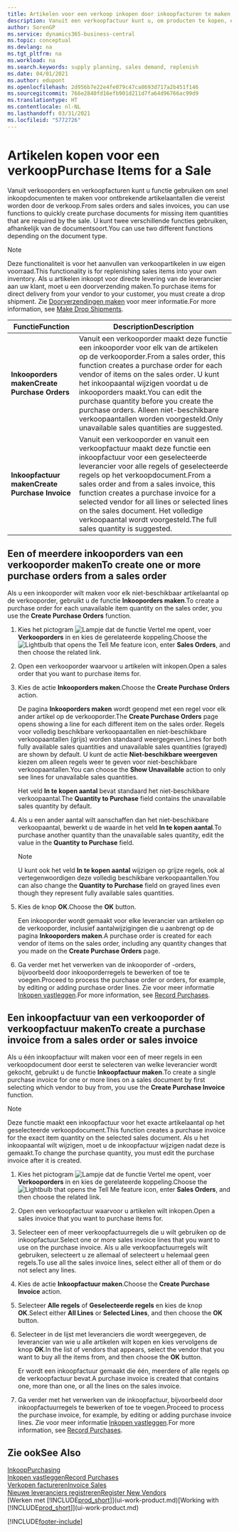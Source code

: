 ```yaml
---
title: Artikelen voor een verkoop inkopen door inkoopfacturen te maken | Microsoft Docs
description: Vanuit een verkoopfactuur kunt u, om producten te kopen, een inkoopfactuur maken voor een leverancier.
author: SorenGP
ms.service: dynamics365-business-central
ms.topic: conceptual
ms.devlang: na
ms.tgt_pltfrm: na
ms.workload: na
ms.search.keywords: supply planning, sales demand, replenish
ms.date: 04/01/2021
ms.author: edupont
ms.openlocfilehash: 2d956b7e22e4fe079c47ca8693d717a2b451f146
ms.sourcegitcommit: 766e2840fd16efb901d211d7fa64d96766ac99d9
ms.translationtype: HT
ms.contentlocale: nl-NL
ms.lasthandoff: 03/31/2021
ms.locfileid: "5772726"
---
```

# <a name="purchase-items-for-a-sale"></a><span data-ttu-id="65256-103">Artikelen kopen voor een verkoop</span><span class="sxs-lookup"><span data-stu-id="65256-103">Purchase Items for a Sale</span></span>
<span data-ttu-id="65256-104">Vanuit verkooporders en verkoopfacturen kunt u functie gebruiken om snel inkoopdocumenten te maken voor ontbrekende artikelaantallen die vereist worden door de verkoop.</span><span class="sxs-lookup"><span data-stu-id="65256-104">From sales orders and sales invoices, you can use functions to quickly create purchase documents for missing item quantities that are required by the sale.</span></span> <span data-ttu-id="65256-105">U kunt twee verschillende functies gebruiken, afhankelijk van de documentsoort.</span><span class="sxs-lookup"><span data-stu-id="65256-105">You can use two different functions depending on the document type.</span></span>

> [!Note]
> <span data-ttu-id="65256-106">Deze functionaliteit is voor het aanvullen van verkoopartikelen in uw eigen voorraad.</span><span class="sxs-lookup"><span data-stu-id="65256-106">This functionality is for replenishing sales items into your own inventory.</span></span> <span data-ttu-id="65256-107">Als u artikelen inkoopt voor directe levering van de leverancier aan uw klant, moet u een doorverzending maken.</span><span class="sxs-lookup"><span data-stu-id="65256-107">To purchase items for direct delivery from your vendor to your customer, you must create a drop shipment.</span></span> <span data-ttu-id="65256-108">Zie [Doorverzendingen maken](sales-how-drop-shipment.md) voor meer informatie.</span><span class="sxs-lookup"><span data-stu-id="65256-108">For more information, see [Make Drop Shipments](sales-how-drop-shipment.md).</span></span>   

|<span data-ttu-id="65256-109">Functie</span><span class="sxs-lookup"><span data-stu-id="65256-109">Function</span></span>|<span data-ttu-id="65256-110">Description</span><span class="sxs-lookup"><span data-stu-id="65256-110">Description</span></span>|
|--------|-----------|
|<span data-ttu-id="65256-111">**Inkooporders maken**</span><span class="sxs-lookup"><span data-stu-id="65256-111">**Create Purchase Orders**</span></span>|<span data-ttu-id="65256-112">Vanuit een verkooporder maakt deze functie een inkooporder voor elk van de artikelen op de verkooporder.</span><span class="sxs-lookup"><span data-stu-id="65256-112">From a sales order, this function creates a purchase order for each vendor of items on the sales order.</span></span> <span data-ttu-id="65256-113">U kunt het inkoopaantal wijzigen voordat u de inkooporders maakt.</span><span class="sxs-lookup"><span data-stu-id="65256-113">You can edit the purchase quantity before you create the purchase orders.</span></span> <span data-ttu-id="65256-114">Alleen niet-beschikbare verkoopaantallen worden voorgesteld.</span><span class="sxs-lookup"><span data-stu-id="65256-114">Only unavailable sales quantities are suggested.</span></span>
|<span data-ttu-id="65256-115">**Inkoopfactuur maken**</span><span class="sxs-lookup"><span data-stu-id="65256-115">**Create Purchase Invoice**</span></span>|<span data-ttu-id="65256-116">Vanuit een verkooporder en vanuit een verkoopfactuur maakt deze functie een inkoopfactuur voor een geselecteerde leverancier voor alle regels of geselecteerde regels op het verkoopdocument.</span><span class="sxs-lookup"><span data-stu-id="65256-116">From a sales order and from a sales invoice, this function creates a purchase invoice for a selected vendor for all lines or selected lines on the sales document.</span></span> <span data-ttu-id="65256-117">Het volledige verkoopaantal wordt voorgesteld.</span><span class="sxs-lookup"><span data-stu-id="65256-117">The full sales quantity is suggested.</span></span>|

## <a name="to-create-one-or-more-purchase-orders-from-a-sales-order"></a><span data-ttu-id="65256-118">Een of meerdere inkooporders van een verkooporder maken</span><span class="sxs-lookup"><span data-stu-id="65256-118">To create one or more purchase orders from a sales order</span></span>
<span data-ttu-id="65256-119">Als u een inkooporder wilt maken voor elk niet-beschikbaar artikelaantal op de verkooporder, gebruikt u de functie **Inkooporders maken**.</span><span class="sxs-lookup"><span data-stu-id="65256-119">To create a purchase order for each unavailable item quantity on the sales order, you use the **Create Purchase Orders** function.</span></span>

1. <span data-ttu-id="65256-120">Kies het pictogram ![Lampje dat de functie Vertel me opent](media/ui-search/search_small.png "Vertel me wat u wilt doen"), voer **Verkooporders** in en kies de gerelateerde koppeling.</span><span class="sxs-lookup"><span data-stu-id="65256-120">Choose the ![Lightbulb that opens the Tell Me feature](media/ui-search/search_small.png "Tell me what you want to do") icon, enter **Sales Orders**, and then choose the related link.</span></span>
2. <span data-ttu-id="65256-121">Open een verkooporder waarvoor u artikelen wilt inkopen.</span><span class="sxs-lookup"><span data-stu-id="65256-121">Open a sales order that you want to purchase items for.</span></span>
3. <span data-ttu-id="65256-122">Kies de actie **Inkooporders maken**.</span><span class="sxs-lookup"><span data-stu-id="65256-122">Choose the **Create Purchase Orders** action.</span></span>

    <span data-ttu-id="65256-123">De pagina **Inkooporders maken** wordt geopend met een regel voor elk ander artikel op de verkooporder.</span><span class="sxs-lookup"><span data-stu-id="65256-123">The **Create Purchase Orders** page opens showing a line for each different item on the sales order.</span></span> <span data-ttu-id="65256-124">Regels voor volledig beschikbare verkoopaantallen en niet-beschikbare verkoopaantallen (grijs) worden standaard weergegeven.</span><span class="sxs-lookup"><span data-stu-id="65256-124">Lines for both fully available sales quantities and unavailable sales quantities (grayed) are shown by default.</span></span> <span data-ttu-id="65256-125">U kunt de actie **Niet-beschikbare weergeven** kiezen om alleen regels weer te geven voor niet-beschikbare verkoopaantallen.</span><span class="sxs-lookup"><span data-stu-id="65256-125">You can choose the **Show Unavailable** action to only see lines for unavailable sales quantities.</span></span>

    <span data-ttu-id="65256-126">Het veld **In te kopen aantal** bevat standaard het niet-beschikbare verkoopaantal.</span><span class="sxs-lookup"><span data-stu-id="65256-126">The **Quantity to Purchase** field contains the unavailable sales quantity by default.</span></span>
4. <span data-ttu-id="65256-127">Als u een ander aantal wilt aanschaffen dan het niet-beschikbare verkoopaantal, bewerkt u de waarde in het veld **In te kopen aantal**.</span><span class="sxs-lookup"><span data-stu-id="65256-127">To purchase another quantity than the unavailable sales quantity, edit the value in the **Quantity to Purchase** field.</span></span>

    > [!NOTE]  
    >   <span data-ttu-id="65256-128">U kunt ook het veld **In te kopen aantal** wijzigen op grijze regels, ook al vertegenwoordigen deze volledig beschikbare verkoopaantallen.</span><span class="sxs-lookup"><span data-stu-id="65256-128">You can also change the **Quantity to Purchase** field on grayed lines even though they represent fully available sales quantities.</span></span>
5. <span data-ttu-id="65256-129">Kies de knop **OK**.</span><span class="sxs-lookup"><span data-stu-id="65256-129">Choose the **OK** button.</span></span>

    <span data-ttu-id="65256-130">Een inkooporder wordt gemaakt voor elke leverancier van artikelen op de verkooporder, inclusief aantalwijzigingen die u aanbrengt op de pagina **Inkooporders maken**.</span><span class="sxs-lookup"><span data-stu-id="65256-130">A purchase order is created for each vendor of items on the sales order, including any quantity changes that you made on the **Create Purchase Orders** page.</span></span>
7. <span data-ttu-id="65256-131">Ga verder met het verwerken van de inkooporder of -orders, bijvoorbeeld door inkooporderregels te bewerken of toe te voegen.</span><span class="sxs-lookup"><span data-stu-id="65256-131">Proceed to process the purchase order or orders, for example, by editing or adding purchase order lines.</span></span> <span data-ttu-id="65256-132">Zie voor meer informatie [Inkopen vastleggen](purchasing-how-record-purchases.md).</span><span class="sxs-lookup"><span data-stu-id="65256-132">For more information, see [Record Purchases](purchasing-how-record-purchases.md).</span></span>


## <a name="to-create-a-purchase-invoice-from-a-sales-order-or-sales-invoice"></a><span data-ttu-id="65256-133">Een inkoopfactuur van een verkooporder of verkoopfactuur maken</span><span class="sxs-lookup"><span data-stu-id="65256-133">To create a purchase invoice from a sales order or sales invoice</span></span>
<span data-ttu-id="65256-134">Als u één inkoopfactuur wilt maken voor een of meer regels in een verkoopdocument door eerst te selecteren van welke leverancier wordt gekocht, gebruikt u de functie **Inkoopfactuur maken**.</span><span class="sxs-lookup"><span data-stu-id="65256-134">To create a single purchase invoice for one or more lines on a sales document by first selecting which vendor to buy from, you use the **Create Purchase Invoice** function.</span></span>

> [!NOTE]  
>   <span data-ttu-id="65256-135">Deze functie maakt een inkoopfactuur voor het exacte artikelaantal op het geselecteerde verkoopdocument.</span><span class="sxs-lookup"><span data-stu-id="65256-135">This function creates a purchase invoice for the exact item quantity on the selected sales document.</span></span> <span data-ttu-id="65256-136">Als u het inkoopaantal wilt wijzigen, moet u de inkoopfactuur wijzigen nadat deze is gemaakt.</span><span class="sxs-lookup"><span data-stu-id="65256-136">To change the purchase quantity, you must edit the purchase invoice after it is created.</span></span>  

1. <span data-ttu-id="65256-137">Kies het pictogram ![Lampje dat de functie Vertel me opent](media/ui-search/search_small.png "Vertel me wat u wilt doen"), voer **Verkooporders** in en kies de gerelateerde koppeling.</span><span class="sxs-lookup"><span data-stu-id="65256-137">Choose the ![Lightbulb that opens the Tell Me feature](media/ui-search/search_small.png "Tell me what you want to do") icon, enter **Sales Orders**, and then choose the related link.</span></span>
2. <span data-ttu-id="65256-138">Open een verkoopfactuur waarvoor u artikelen wilt inkopen.</span><span class="sxs-lookup"><span data-stu-id="65256-138">Open a sales invoice that you want to purchase items for.</span></span>
3. <span data-ttu-id="65256-139">Selecteer een of meer verkoopfactuurregels die u wilt gebruiken op de inkoopfactuur.</span><span class="sxs-lookup"><span data-stu-id="65256-139">Select one or more sales invoice lines that you want to use on the purchase invoice.</span></span> <span data-ttu-id="65256-140">Als u alle verkoopfactuurregels wilt gebruiken, selecteert u ze allemaal of selecteert u helemaal geen regels.</span><span class="sxs-lookup"><span data-stu-id="65256-140">To use all the sales invoice lines, select either all of them or do not select any lines.</span></span>
4. <span data-ttu-id="65256-141">Kies de actie **Inkoopfactuur maken**.</span><span class="sxs-lookup"><span data-stu-id="65256-141">Choose the **Create Purchase Invoice** action.</span></span>
5. <span data-ttu-id="65256-142">Selecteer **Alle regels** of **Geselecteerde regels** en kies de knop **OK**.</span><span class="sxs-lookup"><span data-stu-id="65256-142">Select either **All Lines** or **Selected Lines**, and then choose the **OK** button.</span></span>  
6. <span data-ttu-id="65256-143">Selecteer in de lijst met leveranciers die wordt weergegeven, de leverancier van wie u alle artikelen wilt kopen en kies vervolgens de knop **OK**.</span><span class="sxs-lookup"><span data-stu-id="65256-143">In the list of vendors that appears, select the vendor that you want to buy all the items from, and then choose the **OK** button.</span></span>

    <span data-ttu-id="65256-144">Er wordt een inkoopfactuur gemaakt die één, meerdere of alle regels op de verkoopfactuur bevat.</span><span class="sxs-lookup"><span data-stu-id="65256-144">A purchase invoice is created that contains one, more than one, or all the lines on the sales invoice.</span></span>
7. <span data-ttu-id="65256-145">Ga verder met het verwerken van de inkoopfactuur, bijvoorbeeld door inkoopfactuurregels te bewerken of toe te voegen.</span><span class="sxs-lookup"><span data-stu-id="65256-145">Proceed to process the purchase invoice, for example, by editing or adding purchase invoice lines.</span></span> <span data-ttu-id="65256-146">Zie voor meer informatie [Inkopen vastleggen](purchasing-how-record-purchases.md).</span><span class="sxs-lookup"><span data-stu-id="65256-146">For more information, see [Record Purchases](purchasing-how-record-purchases.md).</span></span>

## <a name="see-also"></a><span data-ttu-id="65256-147">Zie ook</span><span class="sxs-lookup"><span data-stu-id="65256-147">See Also</span></span>
[<span data-ttu-id="65256-148">Inkoop</span><span class="sxs-lookup"><span data-stu-id="65256-148">Purchasing</span></span>](purchasing-manage-purchasing.md)  
[<span data-ttu-id="65256-149">Inkopen vastleggen</span><span class="sxs-lookup"><span data-stu-id="65256-149">Record Purchases</span></span>](purchasing-how-record-purchases.md)  
[<span data-ttu-id="65256-150">Verkopen factureren</span><span class="sxs-lookup"><span data-stu-id="65256-150">Invoice Sales</span></span>](sales-how-invoice-sales.md)  
[<span data-ttu-id="65256-151">Nieuwe leveranciers registreren</span><span class="sxs-lookup"><span data-stu-id="65256-151">Register New Vendors</span></span>](purchasing-how-register-new-vendors.md)  
<span data-ttu-id="65256-152">[Werken met [!INCLUDE[prod_short](includes/prod_short.md)]](ui-work-product.md)</span><span class="sxs-lookup"><span data-stu-id="65256-152">[Working with [!INCLUDE[prod_short](includes/prod_short.md)]](ui-work-product.md)</span></span>


[!INCLUDE[footer-include](includes/footer-banner.md)]